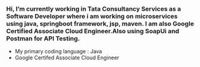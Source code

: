 ### Hi, I’m currently working in Tata Consultancy Services as a Software Developer where i am working on microservices using java, springboot framework, jsp, maven. I am also <b>Google Certified Associate Cloud Engineer</b>.Also using SoapUi and Postman for API Testing.

<ul>
  <li> My primary coding language : Java </li>
  <li> Google Certifed Associate Cloud Engineer </li>

<!--
**gagansharma2717/gagansharma2717** is a ✨ _special_ ✨ repository because its `README.md` (this file) appears on your GitHub profile.

Here are some ideas to get you started:

- 🔭 I’m currently working on ...
- 🌱 I’m currently learning ...
- 👯 I’m looking to collaborate on ...
- 🤔 I’m looking for help with ...
- 💬 Ask me about ...
- 📫 How to reach me: ...
- 😄 Pronouns: ...
- ⚡ Fun fact: ...
-->
